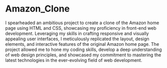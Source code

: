 # Amazon_Clone
I spearheaded an ambitious project to create a clone of the Amazon home page using HTML and CSS, showcasing my proficiency in front-end web development. 
Leveraging my skills in crafting responsive and visually appealing user interfaces, I meticulously replicated the layout, design elements, and interactive features of the original Amazon home page.
The project allowed me to hone my coding skills, develop a deep understanding of web design principles, and showcased my commitment to mastering the latest technologies in the ever-evolving field of web development.
